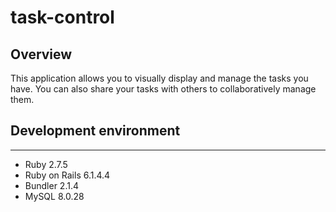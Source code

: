 # task-control

## Overview
This application allows you to visually display and manage the tasks you have. You can also share your tasks with others to collaboratively manage them.

## Development environment
---

* Ruby 2.7.5
* Ruby on Rails 6.1.4.4
* Bundler 2.1.4
* MySQL 8.0.28
